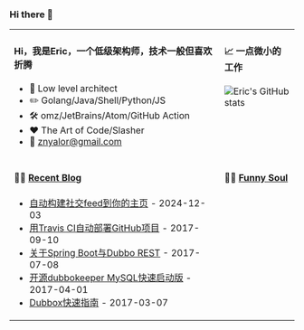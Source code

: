 ### Hi there 👋  
<table  align="center" width="100%">
<tr>
<td valign="top">

#### Hi，我是Eric，一个低级架构师，技术一般但喜欢折腾

- :briefcase: Low level architect<br/>
- :pencil2: Golang/Java/Shell/Python/JS<br/>
- :hammer_and_wrench: omz/JetBrains/Atom/GitHub Action<br/>
- :hearts: The Art of Code/Slasher<br/>
- :email: znyalor@gmail.com<br/>

</td>
<td valign="top">

#### 📈 一点微小的工作

![Eric's GitHub stats](https://github-readme-stats.vercel.app/api?username=zylele&show_icons=true&count_private=true&theme=vue)
  
</td>
</tr>

<tr>
<td valign="top">

#### 🤹‍♀️ <a href="https://zylele.github.io/" target="_blank">Recent Blog</a>

<!-- START_SECTION:blog -->
* <a href='https://zylele.github.io/2024/12/03/%E8%87%AA%E5%8A%A8%E6%9E%84%E5%BB%BA%E7%A4%BE%E4%BA%A4feed%E5%88%B0%E4%BD%A0%E7%9A%84%E4%B8%BB%E9%A1%B5/' target='_blank'>自动构建社交feed到你的主页</a> - 2024-12-03
* <a href='https://zylele.github.io/2017/09/10/%E7%94%A8Travis%20CI%E8%87%AA%E5%8A%A8%E9%83%A8%E7%BD%B2GitHub%E9%A1%B9%E7%9B%AE/' target='_blank'>用Travis CI自动部署GitHub项目</a> - 2017-09-10
* <a href='https://zylele.github.io/2017/07/08/%E5%85%B3%E4%BA%8ESpring%20Boot%E4%B8%8EDubbo%20REST/' target='_blank'>关于Spring Boot与Dubbo REST</a> - 2017-07-08
* <a href='https://zylele.github.io/2017/04/01/%E4%BA%8C%E6%AC%A1%E5%BC%80%E6%BA%90dubbokeeper%20MySQL%E5%BF%AB%E9%80%9F%E5%90%AF%E5%8A%A8%E7%89%88/' target='_blank'>开源dubbokeeper MySQL快速启动版</a> - 2017-04-01
* <a href='https://zylele.github.io/2017/03/07/dubbox%E5%BF%AB%E9%80%9F%E6%8C%87%E5%8D%97/' target='_blank'>Dubbox快速指南</a> - 2017-03-07
<!-- END_SECTION:blog -->
</td>
  
<td valign="top">

#### 🤾‍♂️ <a href="https://movie.douban.com/people/znyalor/collect" target="_blank">Funny Soul</a>

<!-- START_SECTION:douban -->

<!-- END_SECTION:douban -->
</td>
</tr>
</table>
